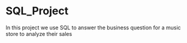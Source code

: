 # SQL_Project

In this project we use SQL to answer the business question for a music store to analyze their sales
